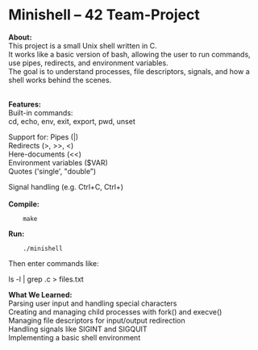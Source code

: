 # Minishell – 42 Team-Project
**About:**<br />
This project is a small Unix shell written in C.<br />
It works like a basic version of bash, allowing the user to run commands, use pipes, redirects, and environment variables.<br />
The goal is to understand processes, file descriptors, signals, and how a shell works behind the scenes.
<br/><br/>

**Features:**<br />
Built-in commands:<br />
        cd, echo, env, exit, export, pwd, unset<br />

Support for:
        Pipes (|)<br />
        Redirects (>, >>, <)<br />
        Here-documents (<<)<br />
        Environment variables ($VAR)<br />
        Quotes ('single', "double")<br />

Signal handling (e.g. Ctrl+C, Ctrl+\)<br />
<br/>
**Compile:**

        make

**Run:**

        ./minishell

Then enter commands like:

ls -l | grep .c > files.txt

**What We Learned:**<br />
    Parsing user input and handling special characters<br />
    Creating and managing child processes with fork() and execve()<br />
    Managing file descriptors for input/output redirection<br />
    Handling signals like SIGINT and SIGQUIT<br />
    Implementing a basic shell environment

